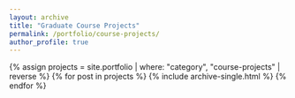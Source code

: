 ```yaml
---
layout: archive
title: "Graduate Course Projects"
permalink: /portfolio/course-projects/
author_profile: true
---
```


{% assign projects = site.portfolio | where: "category", "course-projects" | reverse %}
{% for post in projects %}
  {% include archive-single.html %}
{% endfor %}
